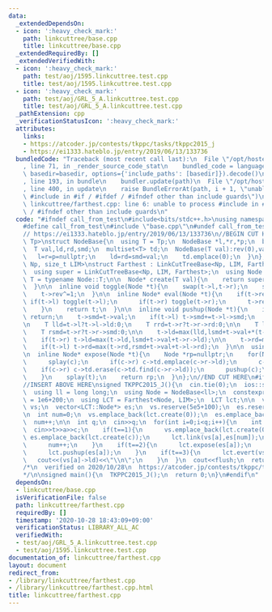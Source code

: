 ```yaml
---
data:
  _extendedDependsOn:
  - icon: ':heavy_check_mark:'
    path: linkcuttree/base.cpp
    title: linkcuttree/base.cpp
  _extendedRequiredBy: []
  _extendedVerifiedWith:
  - icon: ':heavy_check_mark:'
    path: test/aoj/1595.linkcuttree.test.cpp
    title: test/aoj/1595.linkcuttree.test.cpp
  - icon: ':heavy_check_mark:'
    path: test/aoj/GRL_5_A.linkcuttree.test.cpp
    title: test/aoj/GRL_5_A.linkcuttree.test.cpp
  _pathExtension: cpp
  _verificationStatusIcon: ':heavy_check_mark:'
  attributes:
    links:
    - https://atcoder.jp/contests/tkppc/tasks/tkppc2015_j
    - https://ei1333.hateblo.jp/entry/2019/06/13/133736
  bundledCode: "Traceback (most recent call last):\n  File \"/opt/hostedtoolcache/Python/3.9.1/x64/lib/python3.9/site-packages/onlinejudge_verify/documentation/build.py\"\
    , line 71, in _render_source_code_stat\n    bundled_code = language.bundle(stat.path,\
    \ basedir=basedir, options={'include_paths': [basedir]}).decode()\n  File \"/opt/hostedtoolcache/Python/3.9.1/x64/lib/python3.9/site-packages/onlinejudge_verify/languages/cplusplus.py\"\
    , line 193, in bundle\n    bundler.update(path)\n  File \"/opt/hostedtoolcache/Python/3.9.1/x64/lib/python3.9/site-packages/onlinejudge_verify/languages/cplusplus_bundle.py\"\
    , line 400, in update\n    raise BundleErrorAt(path, i + 1, \"unable to process\
    \ #include in #if / #ifdef / #ifndef other than include guards\")\nonlinejudge_verify.languages.cplusplus_bundle.BundleErrorAt:\
    \ linkcuttree/farthest.cpp: line 6: unable to process #include in #if / #ifdef\
    \ / #ifndef other than include guards\n"
  code: "#ifndef call_from_test\n#include<bits/stdc++.h>\nusing namespace std;\n\n\
    #define call_from_test\n#include \"base.cpp\"\n#undef call_from_test\n\n#endif\n\
    // https://ei1333.hateblo.jp/entry/2019/06/13/133736\n//BEGIN CUT HERE\ntemplate<typename\
    \ Tp>\nstruct NodeBase{\n  using T = Tp;\n  NodeBase *l,*r,*p;\n  bool rev;\n\
    \  T val,ld,rd,smd;\n  multiset<T> td;\n  NodeBase(T val):rev(0),val(val){\n \
    \   l=r=p=nullptr;\n    ld=rd=smd=val;\n    td.emplace(0);\n  }\n};\n\ntemplate<typename\
    \ Np, size_t LIM>\nstruct Farthest : LinkCutTreeBase<Np, LIM, Farthest<Np, LIM>>{\n\
    \  using super = LinkCutTreeBase<Np, LIM, Farthest>;\n  using Node = Np;\n  using\
    \ T = typename Node::T;\n\n  Node* create(T val){\n    return super::create(Node(val));\n\
    \  }\n\n  inline void toggle(Node *t){\n    swap(t->l,t->r);\n    swap(t->ld,t->rd);\n\
    \    t->rev^=1;\n  }\n\n  inline Node* eval(Node *t){\n    if(t->rev){\n     \
    \ if(t->l) toggle(t->l);\n      if(t->r) toggle(t->r);\n      t->rev=false;\n\
    \    }\n    return t;\n  }\n\n  inline void pushup(Node *t){\n    if(t==nullptr)\
    \ return;\n    t->smd=t->val;\n    if(t->l) t->smd+=t->l->smd;\n    if(t->r) t->smd+=t->r->smd;\n\
    \n    T lld=t->l?t->l->ld:0;\n    T rrd=t->r?t->r->rd:0;\n\n    T lsmd=t->l?t->l->smd:0;\n\
    \    T rsmd=t->r?t->r->smd:0;\n\n    t->ld=max(lld,lsmd+t->val+*(t->td).rbegin());\n\
    \    if(t->r) t->ld=max(t->ld,lsmd+t->val+t->r->ld);\n\n    t->rd=max(rrd,rsmd+t->val+*(t->td).rbegin());\n\
    \    if(t->l) t->rd=max(t->rd,rsmd+t->val+t->l->rd);\n  }\n\n  using super::splay;\n\
    \n  inline Node* expose(Node *t){\n    Node *rp=nullptr;\n    for(Node *c=t;c;c=c->p){\n\
    \      splay(c);\n      if(c->r) c->td.emplace(c->r->ld);\n      c->r=rp;\n  \
    \    if(c->r) c->td.erase(c->td.find(c->r->ld));\n      pushup(c);\n      rp=c;\n\
    \    }\n    splay(t);\n    return rp;\n  }\n};\n//END CUT HERE\n#ifndef call_from_test\n\
    //INSERT ABOVE HERE\nsigned TKPPC2015_J(){\n  cin.tie(0);\n  ios::sync_with_stdio(0);\n\
    \  using ll = long long;\n  using Node = NodeBase<ll>;\n  constexpr size_t LIM\
    \ = 1e6+200;\n  using LCT = Farthest<Node, LIM>;\n  LCT lct;\n\n  vector<LCT::Node*>\
    \ vs;\n  vector<LCT::Node*> es;\n  vs.reserve(5e5+100);\n  es.reserve(5e5+100);\n\
    \n  int num=0;\n  vs.emplace_back(lct.create(0));\n  es.emplace_back(lct.create(0));\n\
    \  num++;\n\n  int q;\n  cin>>q;\n  for(int i=0;i<q;i++){\n    int t,a,c;\n  \
    \  cin>>t>>a>>c;\n    if(t==1){\n      vs.emplace_back(lct.create(0));\n     \
    \ es.emplace_back(lct.create(c));\n      lct.link(vs[a],es[num]);\n      lct.link(es[num],vs[num]);\n\
    \      num++;\n    }\n    if(t==2){\n      lct.expose(es[a]);\n      es[a]->val=c;\n\
    \      lct.pushup(es[a]);\n    }\n    if(t==3){\n      lct.evert(vs[a]);\n   \
    \   cout<<(vs[a]->ld)<<\"\\n\";\n    }\n  }\n  cout<<flush;\n  return 0;\n}\n\
    /*\n  verified on 2020/10/28\n  https://atcoder.jp/contests/tkppc/tasks/tkppc2015_j\n\
    */\n\nsigned main(){\n  TKPPC2015_J();\n  return 0;\n}\n#endif\n"
  dependsOn:
  - linkcuttree/base.cpp
  isVerificationFile: false
  path: linkcuttree/farthest.cpp
  requiredBy: []
  timestamp: '2020-10-28 18:43:09+09:00'
  verificationStatus: LIBRARY_ALL_AC
  verifiedWith:
  - test/aoj/GRL_5_A.linkcuttree.test.cpp
  - test/aoj/1595.linkcuttree.test.cpp
documentation_of: linkcuttree/farthest.cpp
layout: document
redirect_from:
- /library/linkcuttree/farthest.cpp
- /library/linkcuttree/farthest.cpp.html
title: linkcuttree/farthest.cpp
---
```


